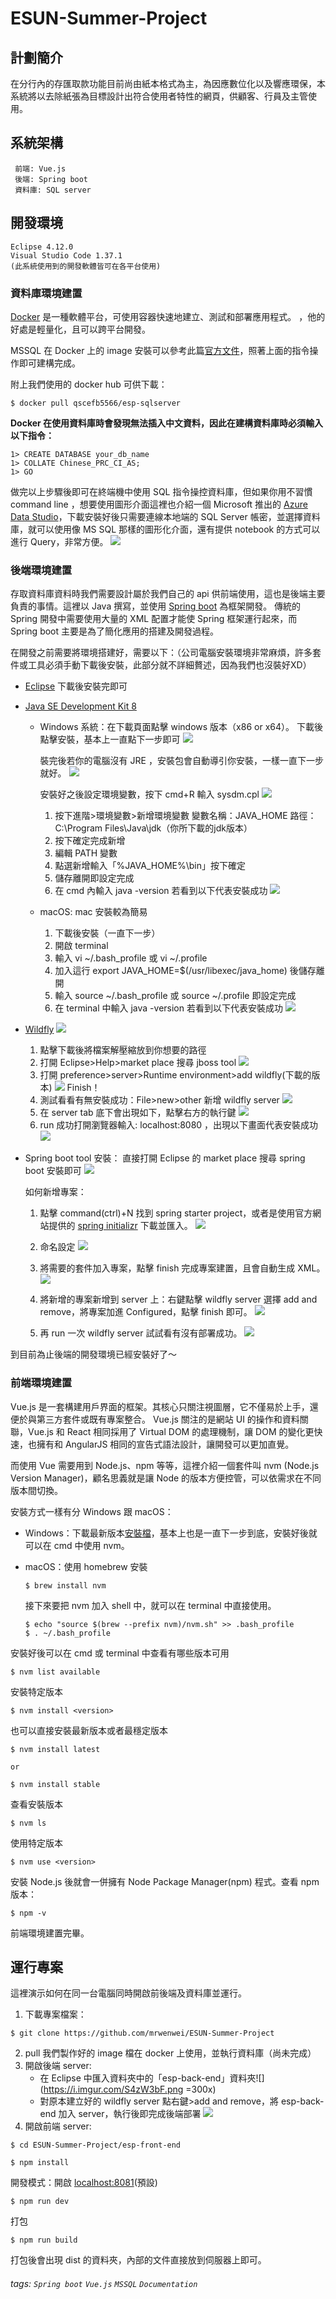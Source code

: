 # ESUN-Summer-Project

## 計劃簡介

在分行內的存匯取款功能目前尚由紙本格式為主，為因應數位化以及響應環保，本系統將以去除紙張為目標設計出符合使用者特性的網頁，供顧客、行員及主管使用。

## 系統架構

     前端: Vue.js
     後端: Spring boot
     資料庫: SQL server

## 開發環境

    Eclipse 4.12.0
    Visual Studio Code 1.37.1
    (此系統使用到的開發軟體皆可在各平台使用)   

### 資料庫環境建置

[Docker](https://zh.wikipedia.org/wiki/Docker) 是一種軟體平台，可使用容器快速地建立、測試和部署應用程式。
，他的好處是輕量化，且可以跨平台開發。

MSSQL 在 Docker 上的 image 安裝可以參考此篇[官方文件](https://docs.microsoft.com/zh-tw/sql/linux/quickstart-install-connect-docker?view=sql-server-2017&pivots=cs1-bash)，照著上面的指令操作即可建構完成。

附上我們使用的 docker hub 可供下載：
```
$ docker pull qscefb5566/esp-sqlserver
```
**Docker 在使用資料庫時會發現無法插入中文資料，因此在建構資料庫時必須輸入以下指令：**
```
1> CREATE DATABASE your_db_name
1> COLLATE Chinese_PRC_CI_AS; 
1> GO
```
做完以上步驟後即可在終端機中使用 SQL 指令操控資料庫，但如果你用不習慣 command line ，想要使用圖形介面這裡也介紹一個 Microsoft 推出的 [Azure Data Studio](https://docs.microsoft.com/zh-tw/sql/azure-data-studio/download?view=sql-server-2017)，下載安裝好後只需要連線本地端的 SQL Server 帳密，並選擇資料庫，就可以使用像 MS SQL 那樣的圖形化介面，還有提供 notebook 的方式可以進行 Query，非常方便。
![](https://i.imgur.com/PDBmD8g.png)



### 後端環境建置

存取資料庫資料時我們需要設計屬於我們自己的 api 供前端使用，這也是後端主要負責的事情。這裡以 Java 撰寫，並使用 [Spring boot](https://spring.io/projects/spring-boot) 為框架開發。
傳統的 Spring 開發中需要使用大量的 XML 配置才能使 Spring 框架運行起來，而 Spring boot 主要是為了簡化應用的搭建及開發過程。

在開發之前需要將環境搭建好，需要以下：（公司電腦安裝環境非常麻煩，許多套件或工具必須手動下載後安裝，此部分就不詳細贅述，因為我們也沒裝好XD）
* [Eclipse](https://www.eclipse.org/downloads/)
下載後安裝完即可
* [Java SE Development Kit 8](https://www.oracle.com/technetwork/java/javase/downloads/jdk8-downloads-2133151.html)
    * Windows 系統：在下載頁面點擊 windows 版本（x86 or x64）。
    下載後點擊安裝，基本上一直點下一步即可
    ![](https://i.imgur.com/Hj7zXUa.png)
    
        裝完後若你的電腦沒有 JRE ，安裝包會自動導引你安裝，一樣一直下一步就好。
    ![](https://i.imgur.com/JFtLop7.png)
    
        安裝好之後設定環境變數，按下 cmd+R 輸入 sysdm.cpl
    ![](https://i.imgur.com/JN9vCAi.png)
    
        1. 按下進階>環境變數>新增環境變數
        變數名稱：JAVA_HOME
        路徑：C:\Program Files\Java\jdk（你所下載的jdk版本）
        2. 按下確定完成新增
        3. 編輯 PATH 變數 
        4. 點選新增輸入「%JAVA_HOME%\bin」按下確定
        5. 儲存離開即設定完成
        6. 在 cmd 內輸入 java -version 若看到以下代表安裝成功
![](https://i.imgur.com/ibp2i55.png)



    * macOS: mac 安裝較為簡易
        1. 下載後安裝（一直下一步）
        2. 開啟 terminal 
        3. 輸入 vi ~/.bash_profile 或 vi ~/.profile 
        4. 加入這行 export JAVA_HOME=$(/usr/libexec/java_home) 後儲存離開
        5. 輸入 source ~/.bash_profile 或 source ~/.profile 即設定完成
        6. 在 terminal 中輸入 java -version 若看到以下代表安裝成功
![](https://i.imgur.com/2rTzeId.png)

    


* [Wildfly](https://wildfly.org/downloads/) 
    ![](https://i.imgur.com/vBN5D3n.png)
    1. 點擊下載後將檔案解壓縮放到你想要的路徑
    2. 打開 Eclipse>Help>market place 搜尋 jboss tool
![](https://i.imgur.com/6QbkhDL.png)
    3. 打開 preference>server>Runtime environment>add wildfly(下載的版本)
    ![](https://i.imgur.com/rvluSJd.png)
    Finish！
    4. 測試看看有無安裝成功：File>new>other 新增 wildfly server
![](https://i.imgur.com/dpxqwWF.png)
    5. 在 server tab 底下會出現如下，點擊右方的執行鍵
![](https://i.imgur.com/tBk13u9.png)
    6. run 成功打開瀏覽器輸入: localhost:8080 ，出現以下畫面代表安裝成功
![](https://i.imgur.com/t3JbxaE.png)

* Spring boot tool 安裝：
直接打開 Eclipse 的 market place 搜尋 spring boot 安裝即可
![](https://i.imgur.com/S3v0gAi.png)

    如何新增專案：
    1. 點擊 command(ctrl)+N 找到 spring starter project，或者是使用官方網站提供的 [spring initializr](https://start.spring.io/) 下載並匯入。
![](https://i.imgur.com/Cgd4V0K.png)

    2. 命名設定
![](https://i.imgur.com/YxVucnZ.png)

    3. 將需要的套件加入專案，點擊 finish 完成專案建置，且會自動生成 XML。
![](https://i.imgur.com/Ghez0Cu.png)

    4. 將新增的專案新增到 server 上：右鍵點擊 wildfly server 選擇 add and remove，將專案加進 Configured，點擊 finish 即可。
![](https://i.imgur.com/iZS3T42.png)

    5. 再 run 一次 wildfly server 試試看有沒有部署成功。
![](https://i.imgur.com/lBpmOFR.png)




到目前為止後端的開發環境已經安裝好了～

### 前端環境建置
Vue.js 是一套構建用戶界面的框架。其核心只關注視圖層，它不僅易於上手，還便於與第三方套件或既有專案整合。 Vue.js 關注的是網站 UI 的操作和資料關聯，Vue.js 和 React 相同採用了 Virtual DOM 的處理機制，讓 DOM 的變化更快速，也擁有和 AngularJS 相同的宣告式語法設計，讓開發可以更加直覺。

而使用 Vue 需要用到 Node.js、npm 等等，這裡介紹一個套件叫 nvm (Node.js Version Manager)，顧名思義就是讓 Node 的版本方便控管，可以依需求在不同版本間切換。

安裝方式一樣有分 Windows 跟 macOS：
* Windows：下載最新版本[安裝檔](https://github.com/coreybutler/nvm-windows/releases)，基本上也是一直下一步到底，安裝好後就可以在 cmd 中使用 nvm。

* macOS：使用 homebrew 安裝
    ```
    $ brew install nvm
    ```
    接下來要把 nvm 加入 shell 中，就可以在 terminal 中直接使用。
    ```
    $ echo "source $(brew --prefix nvm)/nvm.sh" >> .bash_profile
    $ . ~/.bash_profile
    ```

安裝好後可以在 cmd 或 terminal 中查看有哪些版本可用
```
$ nvm list available
```
安裝特定版本
```
$ nvm install <version>
```
也可以直接安裝最新版本或者最穩定版本
```
$ nvm install latest

or

$ nvm install stable
```
查看安裝版本
```
$ nvm ls
```
使用特定版本
```
$ nvm use <version>
```

安裝 Node.js 後就會一併擁有 Node Package Manager(npm) 程式。查看 npm 版本：
```
$ npm -v
```
前端環境建置完畢。

## 運行專案

這裡演示如何在同一台電腦同時開啟前後端及資料庫並運行。
1. 下載專案檔案：
```
$ git clone https://github.com/mrwenwei/ESUN-Summer-Project
```
2. pull 我們製作好的 image 檔在 docker 上使用，並執行資料庫（尚未完成）
3. 開啟後端 server: 
    * 在 Eclipse 中匯入資料夾中的「esp-back-end」資料夾![](https://i.imgur.com/S4zW3bF.png =300x)
    * 對原本建立好的 wildfly server 點右鍵>add and remove，將 esp-back-end 加入 server，執行後即完成後端部署
![](https://i.imgur.com/sU8nS6Q.png)
4. 開啟前端 server:
```
$ cd ESUN-Summer-Project/esp-front-end

$ npm install
```
開發模式：開啟 [localhost:8081](localhost:8081)(預設)
```
$ npm run dev 
```
打包
```
$ npm run build 
```
打包後會出現 dist 的資料夾，內部的文件直接放到伺服器上即可。

###### tags: `Spring boot` `Vue.js` `MSSQL` `Documentation`
